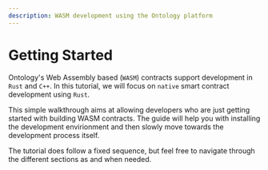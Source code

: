 ```yaml
---
description: WASM development using the Ontology platform
---
```


# Getting Started

Ontology's Web Assembly based \(`WASM`\) contracts support development in `Rust` and `C++`. In this tutorial, we will focus on `native` smart contract development using `Rust`.

This simple walkthrough aims at allowing developers who are just getting started with building WASM contracts. The guide will help you with installing the development envirionment and then slowly move towards the development process itself.

The tutorial does follow a fixed sequence, but feel free to navigate through the different sections as and when needed.

